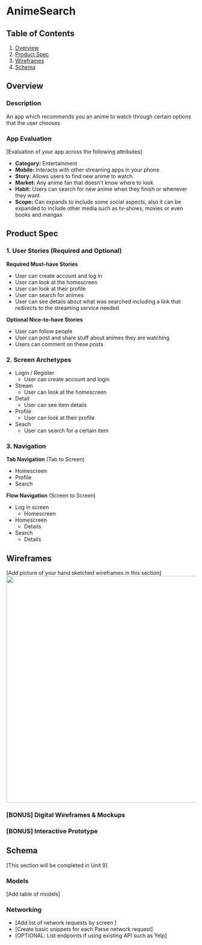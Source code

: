 # AnimeSearch

## Table of Contents
1. [Overview](#Overview)
1. [Product Spec](#Product-Spec)
1. [Wireframes](#Wireframes)
2. [Schema](#Schema)

## Overview
### Description
An app which recommends you an anime to watch through certain options that the user chooses

### App Evaluation
[Evaluation of your app across the following attributes]
- **Category:** Entertainment
- **Mobile:** Interacts with other streaming apps in your phone 
- **Story:** Allows users to find new anime to watch
- **Market:** Any anime fan that doesn't know where to look
- **Habit:** Users can search for new anime when they finish or whenever they want
- **Scope:** Can expands to include some social aspects, also it can be expanded to include other media such as tv-shows, movies or even books and mangas

## Product Spec

### 1. User Stories (Required and Optional)

**Required Must-have Stories**

* User can create account and log in
* User can look at the homescreen
* User can look at their profile
* User can search for animes 
* User can see details about what was searched including a link that redirects to the streaming service needed

**Optional Nice-to-have Stories**

* User can follow people
* User can post and share stuff about animes they are watching
* Users can comment on these posts

### 2. Screen Archetypes

* Login / Register
   * User can create account and login
* Stream
   * User can look at the homescreen
* Detail
   * User can see item details
* Profile
   * User can look at their profile
* Seach
   * User can search for a certain item
### 3. Navigation

**Tab Navigation** (Tab to Screen)

* Homescreen
* Profile
* Search

**Flow Navigation** (Screen to Screen)

* Log in screen 
   * Homescreen
* Homescreen
   * Details
* Search
   * Details

## Wireframes
[Add picture of your hand sketched wireframes in this section]
<img src="https://i.ibb.co/mF2MXMK/wireframe.jpg" width=600>

### [BONUS] Digital Wireframes & Mockups

### [BONUS] Interactive Prototype

## Schema 
[This section will be completed in Unit 9]
### Models
[Add table of models]
### Networking
- [Add list of network requests by screen ]
- [Create basic snippets for each Parse network request]
- [OPTIONAL: List endpoints if using existing API such as Yelp]
